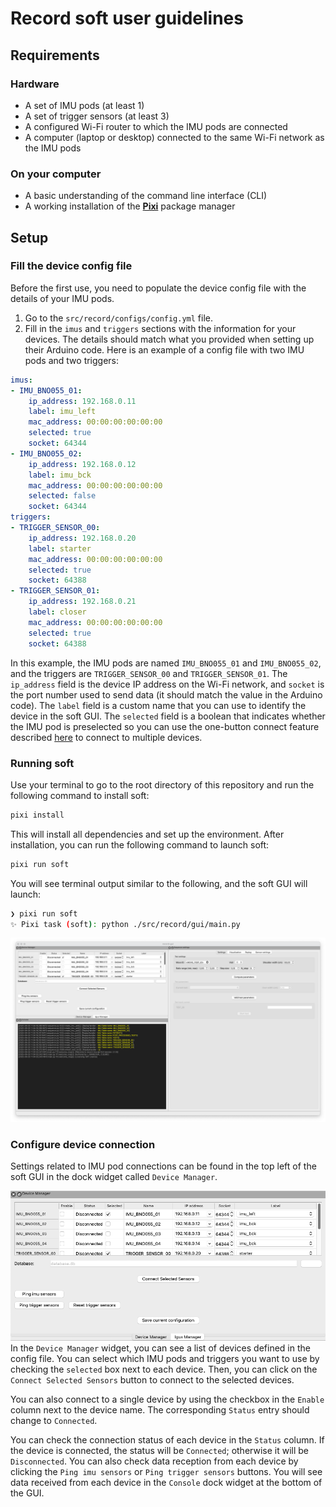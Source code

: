 # Record soft user guidelines

## Requirements

### Hardware
 - A set of IMU pods (at least 1)
 - A set of trigger sensors (at least 3)
 - A configured Wi-Fi router to which the IMU pods are connected
 - A computer (laptop or desktop) connected to the same Wi-Fi network as the IMU pods

### On your computer
- A basic understanding of the command line interface (CLI)
- A working installation of the [**Pixi**](https://pixi.sh/latest/) package manager


## Setup

### Fill the device config file
Before the first use, you need to populate the device config file with the details of your IMU pods.
1. Go to the `src/record/configs/config.yml` file. 
2. Fill in the `imus` and `triggers` sections with the information for your devices. The details should match what you provided when setting up their Arduino code.
Here is an example of a config file with two IMU pods and two triggers:

```yaml
imus:
- IMU_BNO055_01:
    ip_address: 192.168.0.11
    label: imu_left
    mac_address: 00:00:00:00:00:00
    selected: true
    socket: 64344
- IMU_BNO055_02:
    ip_address: 192.168.0.12
    label: imu_bck
    mac_address: 00:00:00:00:00:00
    selected: false
    socket: 64344
triggers:
- TRIGGER_SENSOR_00:
    ip_address: 192.168.0.20
    label: starter
    mac_address: 00:00:00:00:00:00
    selected: true
    socket: 64388
- TRIGGER_SENSOR_01:
    ip_address: 192.168.0.21
    label: closer
    mac_address: 00:00:00:00:00:00
    selected: true
    socket: 64388
```
In this example, the IMU pods are named `IMU_BNO055_01` and `IMU_BNO055_02`, and the triggers are `TRIGGER_SENSOR_00` and `TRIGGER_SENSOR_01`. 
The `ip_address` field is the device IP address on the Wi-Fi network, and `socket` is the port number used to send data (it should match the value in the Arduino code).
The `label` field is a custom name that you can use to identify the device in the soft GUI.
The `selected` field is a boolean that indicates whether the IMU pod is preselected so you can use the one-button connect feature described [here](#onebuttonconnect) to connect to multiple devices.

### Running soft
Use your terminal to go to the root directory of this repository and run the following command to install soft:

```bash
pixi install
```

This will install all dependencies and set up the environment.
After installation, you can run the following command to launch soft:

```bash
pixi run soft
```
You will see terminal output similar to the following, and the soft GUI will launch:

```bash
❯ pixi run soft
✨ Pixi task (soft): python ./src/record/gui/main.py
```

![soft terminal interface](./assets/record-soft-main-window.png)

### Configure device connection

Settings related to IMU pod connections can be found in the top left of the soft GUI in the dock widget called `Device Manager`.

![device manager](./assets/record-soft-device-manager.png)
In the `Device Manager` widget, you can see a list of devices defined in the config file. You can select which IMU pods and triggers you want to use by checking the `selected` box next to each device.
<a name="onebuttonconnect"></a>Then, you can click on the `Connect Selected Sensors` button to connect to the selected devices.

You can also connect to a single device by using the checkbox in the `Enable` column next to the device name. The corresponding `Status` entry should change to `Connected`.

You can check the connection status of each device in the `Status` column. If the device is connected, the status will be `Connected`; otherwise it will be `Disconnected`.
You can also check data reception from each device by clicking the `Ping imu sensors` or `Ping trigger sensors` buttons. You will see data received from each device in the `Console` dock widget at the bottom of the GUI.
